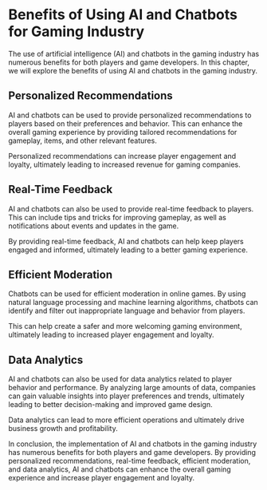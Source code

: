 Benefits of Using AI and Chatbots for Gaming Industry
================================================================================================================

The use of artificial intelligence (AI) and chatbots in the gaming industry has numerous benefits for both players and game developers. In this chapter, we will explore the benefits of using AI and chatbots in the gaming industry.

Personalized Recommendations
----------------------------

AI and chatbots can be used to provide personalized recommendations to players based on their preferences and behavior. This can enhance the overall gaming experience by providing tailored recommendations for gameplay, items, and other relevant features.

Personalized recommendations can increase player engagement and loyalty, ultimately leading to increased revenue for gaming companies.

Real-Time Feedback
------------------

AI and chatbots can also be used to provide real-time feedback to players. This can include tips and tricks for improving gameplay, as well as notifications about events and updates in the game.

By providing real-time feedback, AI and chatbots can help keep players engaged and informed, ultimately leading to a better gaming experience.

Efficient Moderation
--------------------

Chatbots can be used for efficient moderation in online games. By using natural language processing and machine learning algorithms, chatbots can identify and filter out inappropriate language and behavior from players.

This can help create a safer and more welcoming gaming environment, ultimately leading to increased player engagement and loyalty.

Data Analytics
--------------

AI and chatbots can also be used for data analytics related to player behavior and performance. By analyzing large amounts of data, companies can gain valuable insights into player preferences and trends, ultimately leading to better decision-making and improved game design.

Data analytics can lead to more efficient operations and ultimately drive business growth and profitability.

In conclusion, the implementation of AI and chatbots in the gaming industry has numerous benefits for both players and game developers. By providing personalized recommendations, real-time feedback, efficient moderation, and data analytics, AI and chatbots can enhance the overall gaming experience and increase player engagement and loyalty.
